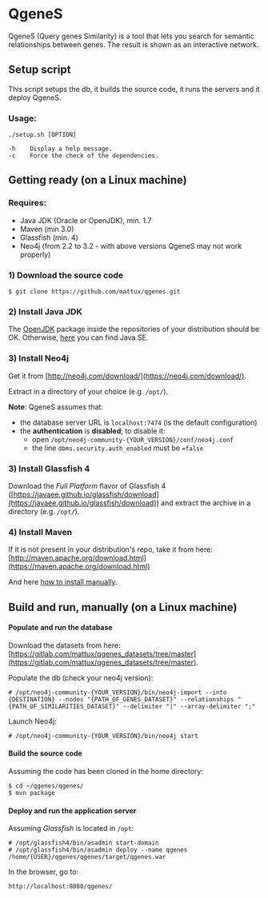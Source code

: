 # QgeneS
QgeneS (Query genes Similarity) is a tool that lets you search for semantic relationships between genes. The result is shown as an interactive network.

## Setup script

This script setups the db, it builds the source code, it runs the servers and it deploy QgeneS.

### Usage:
```
./setup.sh [OPTION]

-h    Display a help message.
-c    Force the check of the dependencies.
```

## Getting ready (on a Linux machine)

### Requires:
- Java JDK (Oracle or OpenJDK), min. 1.7
- Maven (min 3.0)
- Glassfish (min. 4)
- Neo4j (from 2.2 to 3.2 - with above versions QgeneS may not work properly)

### 1) Download the source code
    $ git clone https://github.com/mattux/qgenes.git

### 2) Install Java JDK
The [OpenJDK](http://openjdk.java.net/) package inside the repositories of your distribution should be OK. Otherwise, [here](http://www.oracle.com/technetwork/java/javase/downloads/index.html) you can find Java SE.

### 3) Install Neo4j
Get it from [http://neo4j.com/download/](https://neo4j.com/download/).

Extract in a directory of your choice (e.g. `/opt/`).

**Note**: QgeneS assumes that:
- the database server URL is `localhost:7474` (is the default configuration)
- the **authentication** is **disabled**; to disable it:
    - open `/opt/neo4j-community-{YOUR_VERSION}/conf/neo4j.conf`
    - the line `dbms.security.auth_enabled` must be `=false`

### 3) Install Glassfish 4
Download the _Full Platform_ flavor of Glassfish 4 ([https://javaee.github.io/glassfish/download](https://javaee.github.io/glassfish/download)) and extract the archive in a directory (e.g. `/opt/`).

### 4) Install Maven
If it is not present in your distribution's repo, take it from here: [http://maven.apache.org/download.html](https://maven.apache.org/download.html)

And here [how to install manually](https://maven.apache.org/download.html).

## Build and run, manually (on a Linux machine)
#### Populate and run the database

Download the datasets from here: [https://gitlab.com/mattux/qgenes_datasets/tree/master](https://gitlab.com/mattux/qgenes_datasets/tree/master).

Populate the db (check your neo4j version):

    # /opt/neo4j-community-{YOUR_VERSION}/bin/neo4j-import --into {DESTINATION} --nodes "{PATH_OF_GENES_DATASET}" --relationships "{PATH_OF_SIMILARITIES_DATASET}" --delimiter "|" --array-delimiter ";"

Launch Neo4j:

    # /opt/neo4j-community-{YOUR_VERSION}/bin/neo4j start


#### Build the source code

Assuming the code has been cloned in the home directory:

    $ cd ~/qgenes/qgenes/
    $ mvn package


#### Deploy and run the application server
Assuming _Glassfish_ is located in `/opt`:

    # /opt/glassfish4/bin/asadmin start-domain
    # /opt/glassfish4/bin/asadmin deploy --name qgenes /home/{USER}/qgenes/qgenes/target/qgenes.war


In the browser, go to:

    http://localhost:8080/qgenes/


